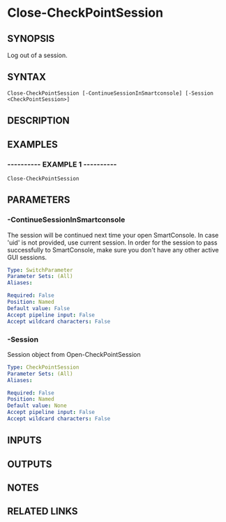 # Close-CheckPointSession

## SYNOPSIS
Log out of a session.

## SYNTAX

```
Close-CheckPointSession [-ContinueSessionInSmartconsole] [-Session <CheckPointSession>]
```

## DESCRIPTION

## EXAMPLES

### ----------  EXAMPLE 1  ----------
```
Close-CheckPointSession
```

## PARAMETERS

### -ContinueSessionInSmartconsole
The session will be continued next time your open SmartConsole.
In case 'uid' is not provided, use current session.
In order for the session to pass successfully to SmartConsole, make sure you don't have any other active GUI sessions.

```yaml
Type: SwitchParameter
Parameter Sets: (All)
Aliases: 

Required: False
Position: Named
Default value: False
Accept pipeline input: False
Accept wildcard characters: False
```

### -Session
Session object from Open-CheckPointSession

```yaml
Type: CheckPointSession
Parameter Sets: (All)
Aliases: 

Required: False
Position: Named
Default value: None
Accept pipeline input: False
Accept wildcard characters: False
```

## INPUTS

## OUTPUTS

## NOTES

## RELATED LINKS

